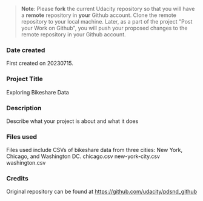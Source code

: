 >**Note**: Please **fork** the current Udacity repository so that you will have a **remote** repository in **your** Github account. Clone the remote repository to your local machine. Later, as a part of the project "Post your Work on Github", you will push your proposed changes to the remote repository in your Github account.

### Date created
First created on 20230715.

### Project Title
Exploring Bikeshare Data

### Description
Describe what your project is about and what it does

### Files used
Files used include CSVs of bikeshare data from three cities: New York, Chicago, and Washington DC.
chicago.csv
new-york-city.csv
washington.csv

### Credits
Original repository can be found at https://github.com/udacity/pdsnd_github
